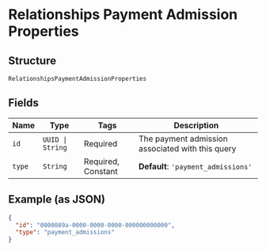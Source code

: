
# Relationships Payment Admission Properties

## Structure

`RelationshipsPaymentAdmissionProperties`

## Fields

| Name | Type | Tags | Description |
|  --- | --- | --- | --- |
| `id` | `UUID \| String` | Required | The payment admission associated with this query |
| `type` | `String` | Required, Constant | **Default**: `'payment_admissions'` |

## Example (as JSON)

```json
{
  "id": "0000089a-0000-0000-0000-000000000000",
  "type": "payment_admissions"
}
```


